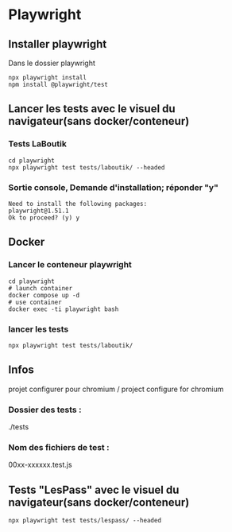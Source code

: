 # Playwright

## Installer playwright
Dans le dossier playwright
```
npx playwright install
npm install @playwright/test
```

## Lancer les tests avec le visuel du navigateur(sans docker/conteneur) 

### Tests LaBoutik
```
cd playwright
npx playwright test tests/laboutik/ --headed

```

### Sortie console, Demande d'installation; réponder "y"
```
Need to install the following packages:
playwright@1.51.1
Ok to proceed? (y) y
```


## Docker

### Lancer le conteneur playwright
```
cd playwright
# launch container
docker compose up -d
# use container
docker exec -ti playwright bash
```

### lancer les tests
```
npx playwright test tests/laboutik/
```

## Infos
projet configurer pour chromium / project configure for chromium

### Dossier des tests :
./tests

### Nom des fichiers de test :
00xx-xxxxxx.test.js

## Tests "LesPass" avec le visuel du navigateur(sans docker/conteneur) 
```
npx playwright test tests/lespass/ --headed

```
